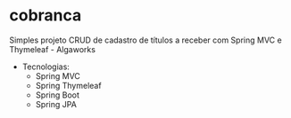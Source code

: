 # cobranca
Simples projeto CRUD de cadastro de títulos a receber com Spring MVC e Thymeleaf - Algaworks

* Tecnologias:
   - Spring MVC
   - Spring Thymeleaf
   - Spring Boot
   - Spring JPA
   
